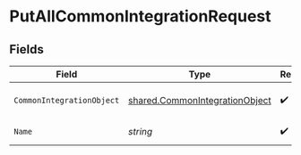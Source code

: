 # PutAllCommonIntegrationRequest


## Fields

| Field                                                                            | Type                                                                             | Required                                                                         | Description                                                                      |
| -------------------------------------------------------------------------------- | -------------------------------------------------------------------------------- | -------------------------------------------------------------------------------- | -------------------------------------------------------------------------------- |
| `CommonIntegrationObject`                                                        | [shared.CommonIntegrationObject](../../models/shared/commonintegrationobject.md) | :heavy_check_mark:                                                               | Common integration config                                                        |
| `Name`                                                                           | *string*                                                                         | :heavy_check_mark:                                                               | Name of integration                                                              |